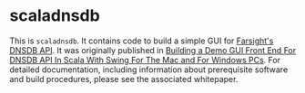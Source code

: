 # scaladnsdb
This is `scaladnsdb`. It contains code to build a simple GUI for [Farsight's DNSDB API](https://api.dnsdb.info). It was originally published in
[Building a Demo GUI Front End For DNSDB API In Scala With Swing For The Mac and For Windows PCs](https://www.domaintools.com/resources/blog/new-farsight-white-paper-available-for-download-building-a-demo-gui-front-end-for-dnsdb-api-in-scala/). For detailed documentation, including information about prerequisite software and build procedures,
please see the associated whitepaper.
